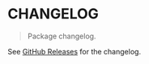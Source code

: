 # CHANGELOG

> Package changelog.

See [GitHub Releases](https://github.com/stdlib-js/string-reverse/releases) for the changelog.